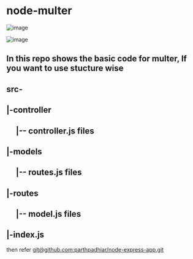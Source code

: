 # node-multer

![image](https://user-images.githubusercontent.com/58978406/100453015-44340700-30e0-11eb-8b81-735b10f14eed.png)

![image](https://user-images.githubusercontent.com/58978406/100453103-6594f300-30e0-11eb-9298-3aade50a69b4.png)



## In this repo shows the basic code for multer, If you want to use stucture wise
## src-
##   |-controller
## &nbsp;&nbsp;&nbsp;&nbsp;      |-- controller.js files
##    |-models
## &nbsp;&nbsp;&nbsp;&nbsp;     |-- routes.js files
##    |-routes
## &nbsp;&nbsp;&nbsp;&nbsp;     |-- model.js files
##    |-index.js
then refer [git@github.com:parthpadhiar/node-express-app.git](https://git@github.com:parthpadhiar/node-express-app.git)
